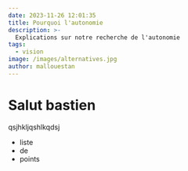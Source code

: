 ```yaml
---
date: 2023-11-26 12:01:35
title: Pourquoi l'autonomie
description: >-
  Explications sur notre recherche de l'autonomie
tags:
  - vision
image: /images/alternatives.jpg
author: mallouestan
---
```


# Salut bastien

qsjhkljqshlkqdsj

- liste
- de
- points